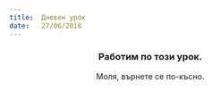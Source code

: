 ```yaml
---
title:  Дневен урок
date:   27/06/2018
---
```


### <center>Работим по този урок.</center>
<center>Моля, върнете се по-късно.</center>